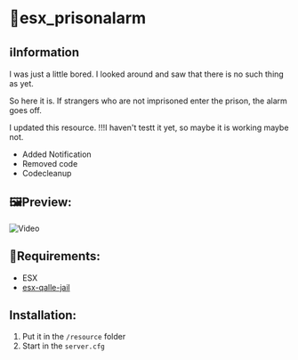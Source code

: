 # 🚨esx_prisonalarm

## ℹ️Information
I was just a little bored. I looked around and saw that there is no such thing as yet.

So here it is. If strangers who are not imprisoned enter the prison, the alarm goes off.

I updated this resource. !!!I haven't testt it yet, so maybe it is working maybe not.
- Added Notification
- Removed code
- Codecleanup

## 🖼️Preview:
![Video](https://streamable.com/5wruyb)

## 🧱Requirements:
- ESX
- [esx-qalle-jail](https://github.com/qalle-git/esx-qalle-jail)

## Installation:
1. Put it in the `/resource` folder
2. Start in the `server.cfg`